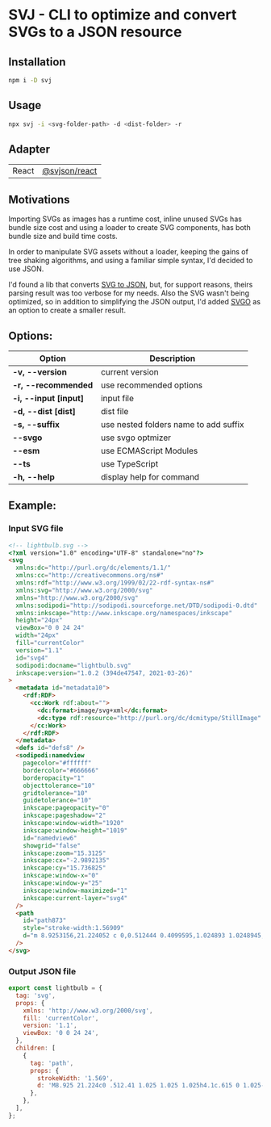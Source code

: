 # SVJ - CLI to optimize and convert SVGs to a JSON resource

## Installation

```sh
npm i -D svj
```

## Usage

```sh
npx svj -i <svg-folder-path> -d <dist-folder> -r
```

## Adapter

|       |                                                              |
| ----- | ------------------------------------------------------------ |
| React | [@svjson/react](https://www.npmjs.com/package/@svjson/react) |

## Motivations

Importing SVGs as images has a runtime cost, inline unused SVGs has bundle size cost and using a loader to create SVG components, has both bundle size and build time costs.

In order to manipulate SVG assets without a loader, keeping the gains of tree shaking algorithms, and using a familiar simple syntax, I'd decided to use JSON.

I'd found a lib that converts [SVG to JSON](https://github.com/elrumordelaluz/svgson), but, for support reasons, theirs parsing result was too verbose for my needs. Also the SVG wasn't being optimized, so in addition to simplifying the JSON output, I'd added [SVGO](https://github.com/svg/svgo) as an option to create a smaller result.

## Options:

| Option                                 | Description                           |
| -------------------------------------- | ------------------------------------- |
| <strong> -v, --version </strong>       | current version                       |
| <strong> -r, --recommended </strong>   | use recommended options               |
| <strong> -i, --input [input] </strong> | input file                            |
| <strong> -d, --dist [dist] </strong>   | dist file                             |
| <strong> -s, --suffix </strong>        | use nested folders name to add suffix |
| <strong> --svgo </strong>              | use svgo optmizer                     |
| <strong> --esm </strong>               | use ECMAScript Modules                |
| <strong> --ts </strong>                | use TypeScript                        |
| <strong> -h, --help </strong>          | display help for command              |

## Example:

### Input SVG file

```html
<!-- lightbulb.svg -->
<?xml version="1.0" encoding="UTF-8" standalone="no"?>
<svg
  xmlns:dc="http://purl.org/dc/elements/1.1/"
  xmlns:cc="http://creativecommons.org/ns#"
  xmlns:rdf="http://www.w3.org/1999/02/22-rdf-syntax-ns#"
  xmlns:svg="http://www.w3.org/2000/svg"
  xmlns="http://www.w3.org/2000/svg"
  xmlns:sodipodi="http://sodipodi.sourceforge.net/DTD/sodipodi-0.dtd"
  xmlns:inkscape="http://www.inkscape.org/namespaces/inkscape"
  height="24px"
  viewBox="0 0 24 24"
  width="24px"
  fill="currentColor"
  version="1.1"
  id="svg4"
  sodipodi:docname="lightbulb.svg"
  inkscape:version="1.0.2 (394de47547, 2021-03-26)"
>
  <metadata id="metadata10">
    <rdf:RDF>
      <cc:Work rdf:about="">
        <dc:format>image/svg+xml</dc:format>
        <dc:type rdf:resource="http://purl.org/dc/dcmitype/StillImage" />
      </cc:Work>
    </rdf:RDF>
  </metadata>
  <defs id="defs8" />
  <sodipodi:namedview
    pagecolor="#ffffff"
    bordercolor="#666666"
    borderopacity="1"
    objecttolerance="10"
    gridtolerance="10"
    guidetolerance="10"
    inkscape:pageopacity="0"
    inkscape:pageshadow="2"
    inkscape:window-width="1920"
    inkscape:window-height="1019"
    id="namedview6"
    showgrid="false"
    inkscape:zoom="15.3125"
    inkscape:cx="-2.9892135"
    inkscape:cy="15.736825"
    inkscape:window-x="0"
    inkscape:window-y="25"
    inkscape:window-maximized="1"
    inkscape:current-layer="svg4"
  />
  <path
    id="path873"
    style="stroke-width:1.56909"
    d="m 8.9253156,21.224052 c 0,0.512444 0.4099595,1.024893 1.0248945,1.024893 h 4.0995779 c 0.614937,0 1.024895,-0.512449 1.024895,-1.024893 V 20.199155 H 8.9253156 Z M 12,1.7510548 c -3.9970888,0 -7.1742615,3.1771731 -7.1742615,7.1742618 0,2.4597474 1.2298733,4.6120254 3.0746835,5.8419004 v 2.357255 c 0,0.512447 0.4099579,1.024895 1.0248938,1.024895 h 6.1493672 c 0.614937,0 1.024894,-0.512448 1.024894,-1.024895 v -2.357255 c 1.844812,-1.332365 3.074685,-3.484642 3.074685,-5.8419004 0,-3.9970887 -3.177173,-7.1742618 -7.174262,-7.1742618 z"
  />
</svg>
```

### Output JSON file

```js
export const lightbulb = {
  tag: 'svg',
  props: {
    xmlns: 'http://www.w3.org/2000/svg',
    fill: 'currentColor',
    version: '1.1',
    viewBox: '0 0 24 24',
  },
  children: [
    {
      tag: 'path',
      props: {
        strokeWidth: '1.569',
        d: 'M8.925 21.224c0 .512.41 1.025 1.025 1.025h4.1c.615 0 1.025-.513 1.025-1.025V20.2h-6.15ZM12 1.751a7.13 7.13 0 0 0-7.174 7.174c0 2.46 1.23 4.612 3.074 5.842v2.357c0 .513.41 1.025 1.025 1.025h6.15c.615 0 1.025-.512 1.025-1.025v-2.357c1.844-1.332 3.074-3.484 3.074-5.842A7.13 7.13 0 0 0 12 1.751z',
      },
    },
  ],
};
```
